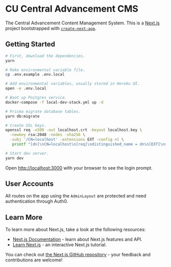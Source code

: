 # CU Central Advancement CMS

The Central Advancement Content Management System. This is a [Next.js](https://nextjs.org/) project bootstrapped with [`create-next-app`](https://github.com/vercel/next.js/tree/canary/packages/create-next-app).

## Getting Started

```bash
# First, download the dependencies.
yarn

# Make environmental variable file.
cp .env.example .env.local

# Add environmental variables, usually stored in Heroku UI.
open -e .env.local

# Boot up Postgres service.
docker-compose -f local-dev-stack.yml up -d

# Prisma migrate database tables.
yarn db:migrate

# Create SSL keys.
openssl req -x509 -out localhost.crt -keyout localhost.key \
  -newkey rsa:2048 -nodes -sha256 \
  -subj '/CN=localhost' -extensions EXT -config <( \
   printf "[dn]\nCN=localhost\n[req]\ndistinguished_name = dn\n[EXT]\nsubjectAltName=DNS:localhost\nkeyUsage=digitalSignature\nextendedKeyUsage=serverAuth")

# Start dev server.
yarn dev
```

Open [http://localhost:3000](http://localhost:3000) with your browser to see the login prompt.

## User Accounts

All routes on the app using the `AdminLayout` are protected and need authentication through Auth0.

## Learn More

To learn more about Next.js, take a look at the following resources:

- [Next.js Documentation](https://nextjs.org/docs) - learn about Next.js features and API.
- [Learn Next.js](https://nextjs.org/learn) - an interactive Next.js tutorial.

You can check out [the Next.js GitHub repository](https://github.com/vercel/next.js/) - your feedback and contributions are welcome!
